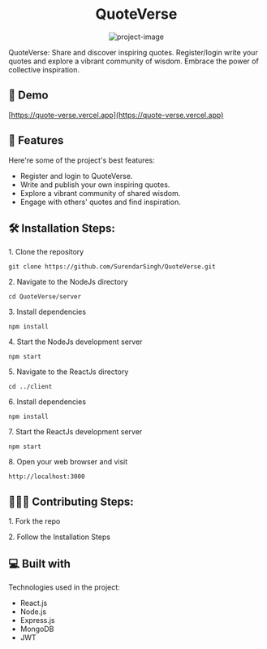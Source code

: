 <h1 align="center" id="title">QuoteVerse</h1>

<p align="center"><img src="https://socialify.git.ci/SurendarSingh/QuoteVerse/image?description=1&amp;descriptionEditable=QuoteVerse%3A%20Share%20and%20discover%20inspiring%20quotes&amp;font=Rokkitt&amp;language=1&amp;name=1&amp;owner=1&amp;pattern=Floating%20Cogs&amp;theme=Auto" alt="project-image"></p>

<p id="description">QuoteVerse: Share and discover inspiring quotes. Register/login write your quotes and explore a vibrant community of wisdom. Embrace the power of collective inspiration.</p>

<h2>🚀 Demo</h2>

[https://quote-verse.vercel.app](https://quote-verse.vercel.app)

  
  
<h2>🧐 Features</h2>

Here're some of the project's best features:

*   Register and login to QuoteVerse.
*   Write and publish your own inspiring quotes.
*   Explore a vibrant community of shared wisdom.
*   Engage with others' quotes and find inspiration.

<h2>🛠️ Installation Steps:</h2>

<p>1. Clone the repository</p>

```
git clone https://github.com/SurendarSingh/QuoteVerse.git
```

<p>2. Navigate to the NodeJs directory</p>

```
cd QuoteVerse/server
```

<p>3. Install dependencies</p>

```
npm install
```

<p>4. Start the NodeJs development server</p>

```
npm start
```

<p>5. Navigate to the ReactJs directory</p>

```
cd ../client
```

<p>6. Install dependencies</p>

```
npm install
```

<p>7. Start the ReactJs development server</p>

```
npm start
```

<p>8. Open your web browser and visit</p>

```
http://localhost:3000
```

<h2>👨🏻‍💻 Contributing Steps:</h2>

<p>1. Fork the repo</p>

<p>2. Follow the Installation Steps </p>

  
<h2>💻 Built with</h2>

Technologies used in the project:

*   React.js
*   Node.js
*   Express.js
*   MongoDB
*   JWT
